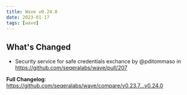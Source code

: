 ```yaml
---
title: Wave v0.24.0
date: 2023-01-17
tags: [wave]
---
```


## What's Changed
* Security service for safe credentials exchance by @pditommaso in https://github.com/seqeralabs/wave/pull/207


**Full Changelog**: https://github.com/seqeralabs/wave/compare/v0.23.7...v0.24.0
